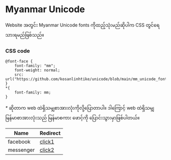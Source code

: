 # Myanmar Unicode

Website အတွင်း Myanmar Unicode fonts ကိုထည့်သုံးမည်ဆိုပါက CSS တွင်ရေသားရမည်ဖြစ်သည်။

### CSS code

```
@font-face {
    font-family: "mm";
    font-weight: normal;
    src: url("https://github.com/kosanlinhtike/unicode/blob/main/mm_unicode_font/MyanmarSagar/MyanmarSagar.ttf");
}
*{
    font-family: mm;
}
```
_*_ ဆိုတာက web ထဲရှိသမျှစာအားလုံးကိုလို့ပြောတာပါ။
ဒါကြောင့် web ထဲရှိသမျှ မြန်မာစာအားလုံးသည် မြန်မာစကား ဖောင့်ကို ပြောင်းသွားမှာဖြစ်ပါတယ်။

[click1]: https://www.facebook.com/sanlinhtike.kohtike/
[click2]: https://www.facebook.com/sanlinhtike.kohtike/

|Name                           |Redirect
|-------------------------------|:--------------------
|facebook                       |[click1]
|messenger                      |[click2]
